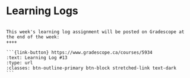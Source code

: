 # Learning Logs

````{grid}

This week's learning log assignment will be posted on Gradescope at the end of the week:
++++ 

```{link-button} https://www.gradescope.ca/courses/5934
:text: Learning Log #13
:type: url
:classes: btn-outline-primary btn-block stretched-link text-dark
```
````
